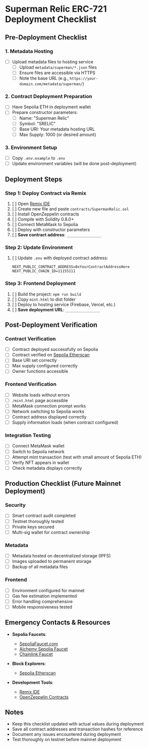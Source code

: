 # Superman Relic ERC-721 Deployment Checklist

## Pre-Deployment Checklist

### 1. Metadata Hosting
- [ ] Upload metadata files to hosting service
  - [ ] Upload `metadata/superman/*.json` files
  - [ ] Ensure files are accessible via HTTPS
  - [ ] Note the base URL (e.g., `https://your-domain.com/metadata/superman/`)

### 2. Contract Deployment Preparation
- [ ] Have Sepolia ETH in deployment wallet
- [ ] Prepare constructor parameters:
  - [ ] Name: "Superman Relic"
  - [ ] Symbol: "SRELIC" 
  - [ ] Base URI: Your metadata hosting URL
  - [ ] Max Supply: 1000 (or desired amount)

### 3. Environment Setup
- [ ] Copy `.env.example` to `.env`
- [ ] Update environment variables (will be done post-deployment)

## Deployment Steps

### Step 1: Deploy Contract via Remix
1. [ ] Open [Remix IDE](https://remix.ethereum.org)
2. [ ] Create new file and paste `contracts/SupermanRelic.sol`
3. [ ] Install OpenZeppelin contracts
4. [ ] Compile with Solidity 0.8.0+
5. [ ] Connect MetaMask to Sepolia
6. [ ] Deploy with constructor parameters
7. [ ] **Save contract address**: `________________`

### Step 2: Update Environment
1. [ ] Update `.env` with deployed contract address:
   ```
   NEXT_PUBLIC_CONTRACT_ADDRESS=0xYourContractAddressHere
   NEXT_PUBLIC_CHAIN_ID=11155111
   ```

### Step 3: Frontend Deployment
1. [ ] Build the project: `npm run build`
2. [ ] Copy `mint.html` to dist folder
3. [ ] Deploy to hosting service (Firebase, Vercel, etc.)
4. [ ] **Save deployment URL**: `________________`

## Post-Deployment Verification

### Contract Verification
- [ ] Contract deployed successfully on Sepolia
- [ ] Contract verified on [Sepolia Etherscan](https://sepolia.etherscan.io)
- [ ] Base URI set correctly
- [ ] Max supply configured correctly
- [ ] Owner functions accessible

### Frontend Verification
- [ ] Website loads without errors
- [ ] `/mint.html` page accessible
- [ ] MetaMask connection prompt works
- [ ] Network switching to Sepolia works
- [ ] Contract address displayed correctly
- [ ] Supply information loads (when contract configured)

### Integration Testing
- [ ] Connect MetaMask wallet
- [ ] Switch to Sepolia network
- [ ] Attempt mint transaction (test with small amount of Sepolia ETH)
- [ ] Verify NFT appears in wallet
- [ ] Check metadata displays correctly

## Production Checklist (Future Mainnet Deployment)

### Security
- [ ] Smart contract audit completed
- [ ] Testnet thoroughly tested
- [ ] Private keys secured
- [ ] Multi-sig wallet for contract ownership

### Metadata
- [ ] Metadata hosted on decentralized storage (IPFS)
- [ ] Images uploaded to permanent storage
- [ ] Backup of all metadata files

### Frontend
- [ ] Environment configured for mainnet
- [ ] Gas fee estimation implemented
- [ ] Error handling comprehensive
- [ ] Mobile responsiveness tested

## Emergency Contacts & Resources

- **Sepolia Faucets**:
  - [SepoliaFaucet.com](https://sepoliafaucet.com/)
  - [Alchemy Sepolia Faucet](https://sepoliafaucet.com/)
  - [Chainlink Faucet](https://faucets.chain.link/)

- **Block Explorers**:
  - [Sepolia Etherscan](https://sepolia.etherscan.io)

- **Development Tools**:
  - [Remix IDE](https://remix.ethereum.org)
  - [OpenZeppelin Contracts](https://docs.openzeppelin.com/contracts)

## Notes
- Keep this checklist updated with actual values during deployment
- Save all contract addresses and transaction hashes for reference
- Document any issues encountered during deployment
- Test thoroughly on testnet before mainnet deployment